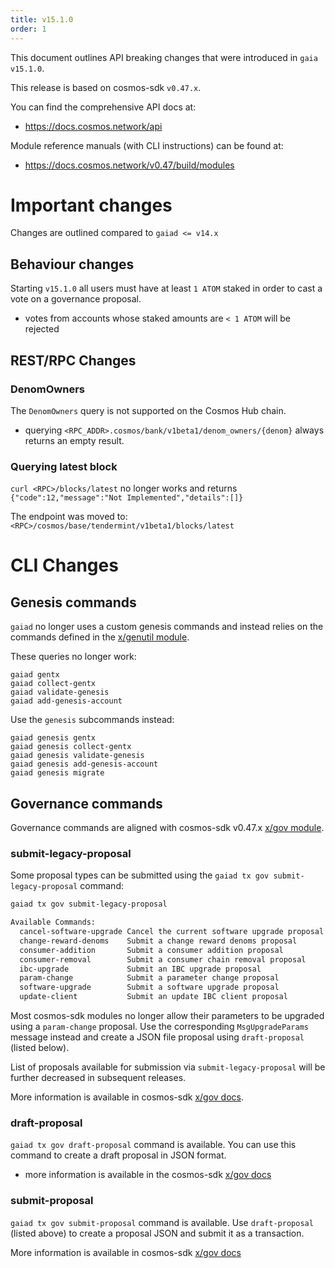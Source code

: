```yaml
---
title: v15.1.0
order: 1
---
```


This document outlines API breaking changes that were introduced in `gaia v15.1.0`.

This release is based on cosmos-sdk `v0.47.x`.

You can find the comprehensive API docs at:
* https://docs.cosmos.network/api

Module reference manuals (with CLI instructions) can be found at:
* https://docs.cosmos.network/v0.47/build/modules


# Important changes
Changes are outlined compared to `gaiad <= v14.x`

## Behaviour changes

Starting `v15.1.0` all users must have at least `1 ATOM` staked in order to cast a vote on a governance proposal.
* votes from accounts whose staked amounts are `< 1 ATOM` will be rejected

##  REST/RPC Changes

### DenomOwners

The `DenomOwners` query is not supported on the Cosmos Hub chain.
* querying `<RPC_ADDR>.cosmos/bank/v1beta1/denom_owners/{denom}` always returns an empty result.


### Querying latest block

`curl <RPC>/blocks/latest` no longer works and returns `{"code":12,"message":"Not Implemented","details":[]}`

The endpoint was moved to: `<RPC>/cosmos/base/tendermint/v1beta1/blocks/latest`


# CLI Changes

## Genesis commands

`gaiad` no longer uses a custom genesis commands and instead relies on the commands defined in the [x/genutil module](https://docs.cosmos.network/v0.47/build/modules/genutil).

These queries no longer work:
```shell
gaiad gentx
gaiad collect-gentx
gaiad validate-genesis
gaiad add-genesis-account
```

Use the `genesis` subcommands instead:
```shell
gaiad genesis gentx
gaiad genesis collect-gentx
gaiad genesis validate-genesis
gaiad genesis add-genesis-account
gaiad genesis migrate
```

## Governance commands

Governance commands are aligned with cosmos-sdk v0.47.x [x/gov module](https://docs.cosmos.network/v0.47/build/modules/gov).

### submit-legacy-proposal

Some proposal types can be submitted using the `gaiad tx gov submit-legacy-proposal` command:
```sh
gaiad tx gov submit-legacy-proposal

Available Commands:
  cancel-software-upgrade Cancel the current software upgrade proposal
  change-reward-denoms    Submit a change reward denoms proposal
  consumer-addition       Submit a consumer addition proposal
  consumer-removal        Submit a consumer chain removal proposal
  ibc-upgrade             Submit an IBC upgrade proposal
  param-change            Submit a parameter change proposal
  software-upgrade        Submit a software upgrade proposal
  update-client           Submit an update IBC client proposal
```

Most cosmos-sdk modules no longer allow their parameters to be upgraded using a `param-change` proposal. Use the corresponding `MsgUpgradeParams` message instead and create a JSON file proposal using `draft-proposal` (listed below).

List of proposals available for submission via `submit-legacy-proposal` will be further decreased in subsequent releases.

More information is available in cosmos-sdk [x/gov docs](https://docs.cosmos.network/v0.47/build/modules/gov#submit-legacy-proposal).

### draft-proposal

`gaiad tx gov draft-proposal` command is available. You can use this command to create a draft proposal in JSON format.
* more information is available in the cosmos-sdk [x/gov docs](https://docs.cosmos.network/v0.47/build/modules/gov#draft-proposal)

### submit-proposal 

`gaiad tx gov submit-proposal` command is available. Use `draft-proposal` (listed above) to create a proposal JSON and submit it as a transaction.

More information is available in cosmos-sdk [x/gov docs](https://docs.cosmos.network/v0.47/build/modules/gov#submit-proposal)
